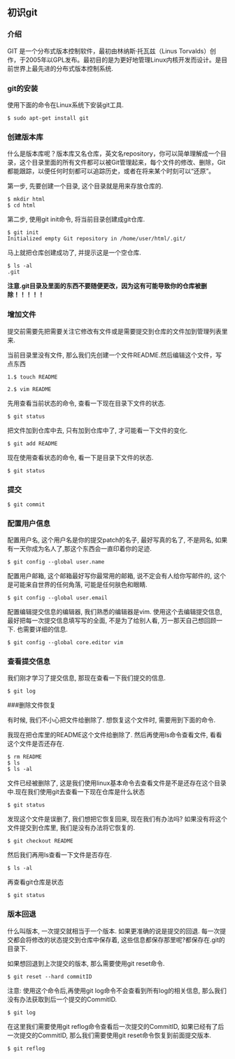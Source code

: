 ## 初识git

### 介绍

GIT 是一个分布式版本控制软件，最初由林纳斯·托瓦兹（Linus Torvalds）创作，于2005年以GPL发布。最初目的是为更好地管理Linux内核开发而设计。是目前世界上最先进的分布式版本控制系统.

### git的安装

使用下面的命令在Linux系统下安装git工具.
```
$ sudo apt-get install git
```

### 创建版本库

什么是版本库呢？版本库又名仓库，英文名repository，你可以简单理解成一个目录，这个目录里面的所有文件都可以被Git管理起来，每个文件的修改、删除，Git都能跟踪，以便任何时刻都可以追踪历史，或者在将来某个时刻可以“还原”。

第一步, 先要创建一个目录, 这个目录就是用来存放仓库的.

```
$ mkdir html
$ cd html
```

第二步, 使用git init命令, 将当前目录创建成git仓库.

```
$ git init
Initialized empty Git repository in /home/user/html/.git/
```

马上就把仓库创建成功了, 并提示这是一个空仓库.

```
$ ls -al
.git
```

**注意.git目录及里面的东西不要随便更改，因为这有可能导致你的仓库被删除！！！！！**

### 增加文件

提交前需要先把需要关注它修改有文件或是需要提交到仓库的文件加到管理列表里来.

当前目录里没有文件, 那么我们先创建一个文件README.然后编辑这个文件，写点东西

```
1.$ touch README
```

```
2.$ vim README
```

先用查看当前状态的命令, 查看一下现在目录下文件的状态.
```
$ git status
```

把文件加到仓库中去, 只有加到仓库中了, 才可能看一下文件的变化.

```
$ git add README
```

现在使用查看状态的命令, 看一下是目录下文件的状态.

```
$ git status
```

### 提交

```
$ git commit
```

### 配置用户信息

配置用户名, 这个用户名是你的提交patch的名子, 最好写真的名了, 不是网名, 如果有一天你成为名人了,那这个东西会一直印着你的足迹.
```
$ git config --global user.name
```

配置用户邮箱, 这个邮箱最好写你最常用的邮箱, 说不定会有人给你写邮件的, 这个是可能来自世界的任何角落, 可能是任何肤色和眼睛.

```
$ git config --global user.email
```

配置编辑提交信息的编辑器, 我们熟悉的编辑器是vim. 使用这个去编辑提交信息, 最好把每一次提交信息填写写的全面, 不是为了给别人看, 万一那天自己想回顾一下. 也需要详细的信息.

```
$ git config --global core.editor vim
```

### 查看提交信息

我们刚才学习了提交信息, 那现在查看一下我们提交的信息.

```
$ git log
```

###删除文件恢复

有时候, 我们不小心把文件给删除了. 想恢复这个文件时, 需要用到下面的命令.

我现在把仓库里的README这个文件给删除了. 然后再使用ls命令查看文件, 看看这个文件是否还存在.

```
$ rm README
$ ls
$ ls -al
```

文件已经被删除了, 这是我们使用linux基本命令去查看文件是不是还存在这个目录中.现在我们使用git去查看一下现在仓库是什么状态

```
$ git status
```

发现这个文件是误删了, 我们想把它恢复回来, 现在我们有办法吗? 如果没有将这个文件提交到仓库里, 我们是没有办法将它恢复的.

```
$ git checkout README
```

然后我们再用ls查看一下文件是否存在.

```
$ ls -al
```

再查看git仓库是状态
```
$ git status
```

### 版本回退

什么叫版本, 一次提交就相当于一个版本. 如果更准确的说是提交的回退. 每一次提交都会将修改的状态提交到仓库中保存着, 这些信息都保存那里呢?都保存在.git的目录下.

如果想回退到上次提交的版本, 那么需要使用git reset命令.

```
$ git reset --hard commitID
```

注意: 使用这个命令后,再使用git log命令不会查看到所有log的相关信息, 那么我们没有办法获取到后一个提交的CommitID.

```
$ git log
```

在这里我们需要使用git reflog命令查看后一次提交的CommitID, 如果已经有了后一次提交的CommitID, 那么我们需要使用git reset命令恢复到前面提交版本.

```
$ git reflog
```





